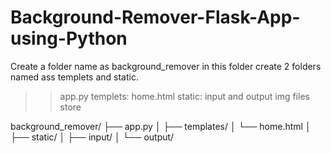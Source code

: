 # Background-Remover-Flask-App-using-Python


Create a folder name as background_remover in this folder create 2 folders named ass templets and static.
>> app.py
>> templets: home.html
>> static: input and output img files store

background_remover/
├── app.py
│
├── templates/
│   └── home.html
│
├── static/
│   ├── input/
│   └── output/

